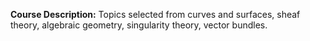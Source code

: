 **Course Description:** Topics selected from curves and surfaces, sheaf theory, algebraic geometry, singularity theory, vector bundles.